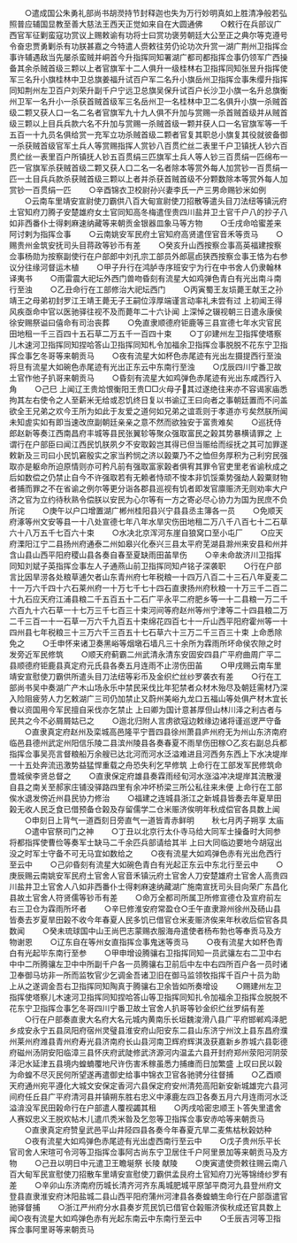<!-- { "loadSidebar": true } -->
　　○遣成国公朱勇礼部尚书胡濙持节封释迦也失为万行妙明真如上胜清净般若弘照普应辅国显教至善大慈法王西天正觉如来自在大圆通佛
　　○敕行在兵部议广西官军征剿蛮寇功赏议上赐敕谕有功将士曰赏功褒劳朝廷大公至正之典尔等克遵号令奋忠贾勇剿杀有功朕甚嘉之今特遣人赍敕往劳仍论功次升赏一湖广荆州卫指挥佥事许辅遇敌当先屡杀蛮贼并峒首今升指挥同知署湖广都司都指挥佥事仍领军广西操备其余杀贼首级三颗以上者官旗军十二人俱升一级桂林右卫指挥同知张昱升指挥使军三名升小旗桂林中卫总旗姜福升试百户军二名升小旗岳州卫指挥佥事朱缨升指挥同知荆州左卫百户刘荣升副千户宁远卫总旗吴保升试百户长沙卫小旗一名升总旗衡州卫军一名升小一杀获首贼首级军三名岳州卫一名桂林中卫二名俱升小旗一杀贼首级二颗又获人口一名二名者官旗军九十九人俱不升加与赏赐一杀首贼首级并从贼首级三颗以上目兵兵款六名不升加与赏赐一杀贼首级一颗并获人口一名官旗军等一千五百一十九员名俱给赏一充军立功杀贼首级二颗者官复其职总小旗复其役就彼备御一杀获贼首级官军土兵人等赏赐指挥人赏钞八百贯纻丝二表里千户卫镇抚人钞六百贯纻丝一表里百户所镇抚人钞五百贯绢三匹旗军土兵人等人钞三百贯绢一匹绵布一匹一官旗军杀获贼首级二颗又获人口二名一名者除本等赏外每人加赏钞一百贯绢一匹一土目兵兵款杀获贼首级三颗以上者并杀获首贼首级不分颗数除本等赏外每人加赏钞一百贯绢一匹
　　○辛酉锦衣卫校尉孙兴妻李氏一产三男命赐钞米如例
　　○云南车里靖安宣尉使刀霸供八百大甸宣尉使刀招散等遣头目刀法纽等镇沅府土官知府刀腾子安楚雄府女土官同知高冬梅遣侄贵四川盐井卫土官千户八的抄子八如非西番仆士得剌麻速纳藏等来朝贡金银器皿象马等方物
　　○壬戌命哈蜜差来阿讨剌为指挥佥事
　　○云南姚安军民府土官知府高贤遣侄官音禾等贡马
　　○赐贵州金筑安抚司头目蒋政等钞币有差
　　○癸亥升山西按察佥事高英福建按察佥事杨勋为按察副使行在户部郎中刘孔宗工部员外郎扈卣狭西按察佥事王恪为右参议分往缘河督运木植
　　○甲子升行在鸿胪寺序班安宁为行在中书舍人仍隶翰林译夷书
　　○雨雷震大祀坛外西门兽吻昏刻有流星大如鸡弹色青白有光出南斗南行至浊
　　○乙丑命行在工部修治大祀坛西门
　　○丙寅蜀王友埙薨王献王之孙靖王之母弟初封罗江王靖王薨无子王嗣位淳厚端谨言动率礼未尝有过  上初闻王得风疾亟命中官以医驰驿往视不及而薨年二十六讣闻  上深悼之辍视朝三日遣永康侯徐安赐祭谥曰僖命有司治丧葬
　　○免直隶顺德府钜鹿等三县宣德七年水灾官民田地租一千三百四十五石草二万五千一百四十束
　　○丁卯建州左卫指挥使塔察儿木速河卫指挥同知捏哈答山卫指挥同知札令加福余卫指挥佥事脱脱不花东宁卫指挥佥事乞冬哥等来朝贡马
　　○夜有流星大如杯色赤尾迹有光出左摄提西行至浊将旦有流星大如碗色赤尾迹有光出正东云中东南行至浊
　　○戊辰四川宁番卫故土官作他子扒哥来朝贡马
　　○昏刻有流星大如鸡弹色赤尾迹有光出东咸西行入角
　　○己巳  上闻辽王贵烚恨衡阳王贵□□火母子其过遂绝往来亦不容谒家庙悉拘其左右使令之人至薪米无给或忍饥终日复以书谕辽王曰向者之事朝廷置而不问盖欲全王兄弟之欢今王所为如此于友爱之道何如兄弟之谊乖则于孝道亦亏矣然朕所闻未知虗实如有即当速改庶副朝廷亲亲之意不然而欲独安于富贵难矣
　　○巡抚侍郎赵新等奏江西南昌府丰城等县民张翼轸等聚众强取富民之榖其势暴横请罪之  上谓行在户部臣曰闻江西民饥朕夙夕不安取榖岂其得已但当赈给而绥抚之其可加罪遂敕新及三司曰小民饥窘殷实之家当矜悯之济以榖粟乃不之恤但务厚积为己利穷民强取亦是躯命所迫原情则亦可矜凡前有强取富家榖者俱宥其罪令官吏里老省谕秋成之后如数偿之仍禁止自今不许强取若有无赖者恃顽不悛本非饥馁乘势强劫人榖粟财物者捕而罪之不在省谕之例尔等更分诣各郡县巡视有饥者即发官廪赈济无则劝率大户济之官为立约待秋熟令偿朕以安民为心尔等有一方之寄必尽心协力为国为民庶不负所诧
　　○庚午以户口增置湖广郴州桂阳县兴宁县县丞主簿各一员
　　○免顺天府涿等州文安等县一十八处宣德七年八年水旱灾伤田地租二万八千八百七十二石草六十八万五千七百六十束
　　○水决北京浑河东崖自狼窝口至小屯厂
　　○应天府溧阳江宁二县扬州府通泰二州如皋兴化泰兴三县太平府芜湖县滁州来安县和州并含山县山西平阳府稷山县各奏自春至夏缺雨田苖旱伤
　　○辛未命故济川卫指挥同知刘斌子英指挥佥事左人子通燕山前卫指挥同知卢铭子深袭职
　　○行在户部言比因旱涝各处粮草逋欠者山东青州府七年税粮一十四万八百二十三石八年夏麦二十一万六千四十六石莱州府一十万七千七十四石直隶扬州府秋粮一十万三千二百二十九石应天府江浦县粮二千五百五十二石广平永平二府肥乡等一十二县粮一万二千六百九十六石草一十七万三千七百三十束河间等府赵州等州宁津等二十四县粮二万二千三百一十一石草一万六千九百五十束绵花四百七十一斤山西平阳府霍州等一十四州县七年税粮三十三万六千三百五十七石草六十三万二千三百三十束  上命悉除免之
　　○壬申怀来诸卫奏黑峪等烟墩石墙凡三十余所为霖雨所坏命侯农隙之时发旁近军民修筑
　　○顺天府蓟霸二州武清永清东安固安四县广平府曲周广平二县顺德府钜鹿县真定府元氏县各奏五月连雨不止涝伤田苖
　　○甲戌赐云南车里靖安宣慰使刀霸供所遣头目刀法纽等彩币及金织纻丝纱罗袭衣有差
　　○行在工部尚书吴中奏湖广产木山场永乐中禁民采伐比年犯禁者众材木殆尽及朝廷需材乃深入险阻疲劳人力乞敕湖广三司仍加禁止又蔚州美峪九龙口五福山等处俱产材木宜长餋以资国用今军民擅自采伐亦乞禁止  上曰卿为国计意甚厚但山林川泽之利古者与民共之今不必屑屑姑已之
　　○迤北归附人言虏欲寇边敕缘边诸将谨巡逻严守备
　　○直隶真定府赵州及栾城高邑隆平宁晋四县徐州萧县庐州府无为州山东济南府临邑县德州武定州阳信乐陵二县滨州陵县各奏春夏不雨旱伤田稼○乙亥右副总兵都指挥佥事吴亮言督粮船万余艘已达北河而河水泛溢难进且河西务东西上下水决堤岸一十五处奔流迅激势益猛悍重载之舟恐失利乞早修筑  上命行在工部发军民修筑命豊城侯李贤总督之
　　○直隶保定府雄县奏霖雨经旬河水涨溢冲决堤岸其流散漫自县之南关至郝家庄铺没驿路四里有余冲坏桥梁三所公私往来未便  上命行在工部俟水退发傍近州县民协力修治
　　○福建之连城县浙江之新城县皆奏去年夏旱田榖无收人民乏食已借预备仓榖及存留儒学二仓米赈济俟明年秋成偿官各具数上闻
　　○申刻日上背气一道酉刻日旁直气一道皆青赤鲜明
　　秋七月丙子朔享  太庙
　　○遣中官祭司门之神
　　○丁丑以北京行太仆寺马给大同军士操备时大同参将都指挥使曹俭等奏军士缺马二千余匹兵部请给其半  上曰大同临边要地今胡寇出没之时军士守备不可无马宜如数给之
　　○夜有流星大如鸡弹色赤有光出危西行至云中
　　○己卯昏刻有流星大如碗色青白有光起正东云中东北行至云中
　　○庚辰赐云南姚安军民府土官舍人官音禾镇沅府土官舍人刀安楚雄府土官舍人高贵四川盐井卫土官舍人八如非西番仆士得剌麻速纳藏湖广施南宣抚司头目向荣广东昌化县故土官舍人符贤儒等钞币有差
　　○命万全都司所属卫所修宣德仓及宣府前左右三卫仓为霖雨所坏者
　　○辛巳修淮安府常盈仓○壬午直隶滁州徐州及砀山县皆奏去岁夏旱田榖不收今年春夏人民多饥已借官仓米麦赈济俟来年秋收后偿官各具数闻
　　○癸未琉球国中山王尚巴志蒙赐衣服海舟遣使者杨布勃也等奉贡马及方物谢恩
　　○辽东自在等州女直指挥佥事鬼迷等贡马
　　○夜有流星大如杯色青白有光起毕东南行至参
　　○甲申增设腾骧右卫指挥同知一员武骧左右二卫中右中中二所腾骧左卫中中所副千户各一员腾骧右卫前后中左中右四所百户各一员时诸卫奉御马坊非一所而监牧官少乞调金吾诸卫旧在御马监领牧指挥千百户十员为助  上从之遂调金吾右卫指挥同知陶真于腾骧右卫余皆如所奏增设
　　○赐建州左卫指挥使塔察儿木速河卫指挥同知捏哈答山等卫指挥同知扎令加福余卫指挥佥脱脱不花东宁卫指挥佥事乞冬哥四川宁番卫故土官舍人扒哥等钞金织纻丝罗绢有差
　　○行在户部奏直隶大名府大名元城内黄南乐长垣魏浚滑八县广平府邯郸鸡泽肥乡成安永宁五县凤阳府宿州灵璧县淮安府山阳安东二县山东济宁州汶上县东昌府濮州莱州府潍县青州府寿光县济南府长山县河南卫辉府辉淇汲获嘉新乡胙城六县彰德府磁州汤阴安阳临漳三县怀庆府武陡修武济源河内温孟六县开封府郑州荥阳河阴荥泽汜水延津五县境内蝗蝻覆地尺许伤害禾稼虽悉力捕瘗而日加繁盛  上叹曰民以榖为命蝗不尽灭民何所望遂再遣御史给事中锦衣卫官各驰骋分往督捕
　　○乙酉顺天府通州宛平遵化大城文安保定香河六县保定府安州清苑高阳新安新城雄完六县河间府任丘县广平府清河县并镇朔东胜右忠义中涿鹿左四卫各奏五月六月连雨河水泛溢渰没军民田榖命行在户部遣人覆视蠲其租
　　○丙戌哈密忠顺王卜答失里遣舍人赛奴忠义王脱欢帖木儿遣爪秃米昝及乞忽等卫指挥佥事安赤哈等来朝贡马
　　○直隶真定府赞皇武邑平山井陉四县各奏今年春夏亢旱二麦焦枯秋榖妨种
　　○夜有流星大如鸡弹色赤尾迹有光出虚西南行至云中
　　○戊子贵州乐平长官司舍人宋瑄可令河等卫指挥佥事阿古尚东宁卫居住千户阿里景加等来朝贡马及方物
　　○己丑以明日中元遣卫王瞻埏祭  长陵  献陵
　　○庚寅遣使赍敕往赐云南八百大甸军民宣慰使刀招散车里靖安宣慰使刀霸供孟艮府土官知府刀光等锦绮纱罗有差
　　○辛卯山东济南府历城长清齐河齐东禹城肥城平原邹平商河九县登州府文登县直隶淮安府沐阳盐城二县山西平阳府蒲州河津县各奏蝗蝻生命行在户部亟遣官驰驿督捕
　　○浙江严州府分水县奏岁荒民饥已借官仓榖赈济俟秋成还官具数上闻○夜有流星大如鸡弹色赤有光起东南云中东南行至云中
　　○壬辰吉河等卫指挥佥事阿里哥等来朝贡马

